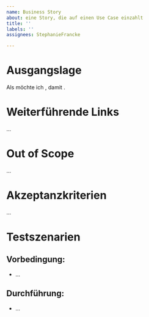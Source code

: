 ```yaml
---
name: Business Story
about: eine Story, die auf einen Use Case einzahlt
title: ''
labels: ''
assignees: StephanieFrancke

---
```


# Ausgangslage
Als <Rolle> möchte ich <Funktion>, damit <Nutzen>.
<Ausgangslage>
# Weiterführende Links
...
# Out of Scope
...
# Akzeptanzkriterien
...
# Testszenarien
## Vorbedingung:
- ...
## Durchführung:
- ...
